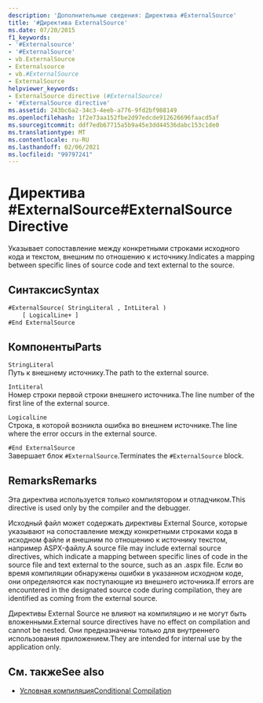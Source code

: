 ```yaml
---
description: 'Дополнительные сведения: Директива #ExternalSource'
title: '#Директива ExternalSource'
ms.date: 07/20/2015
f1_keywords:
- '#Externalsource'
- '#ExternalSource'
- vb.ExternalSource
- Externalsource
- vb.#ExternalSource
- ExternalSource
helpviewer_keywords:
- ExternalSource directive (#ExternalSource)
- '#ExternalSource directive'
ms.assetid: 243bc6a2-34c3-4eeb-a776-9fd2bf988149
ms.openlocfilehash: 1f2e73aa152fbe2d97edcde912626696faacd5af
ms.sourcegitcommit: ddf7edb67715a5b9a45e3dd44536dabc153c1de0
ms.translationtype: MT
ms.contentlocale: ru-RU
ms.lasthandoff: 02/06/2021
ms.locfileid: "99797241"
---
```

# <a name="externalsource-directive"></a><span data-ttu-id="df564-103">Директива #ExternalSource</span><span class="sxs-lookup"><span data-stu-id="df564-103">#ExternalSource Directive</span></span>

<span data-ttu-id="df564-104">Указывает сопоставление между конкретными строками исходного кода и текстом, внешним по отношению к источнику.</span><span class="sxs-lookup"><span data-stu-id="df564-104">Indicates a mapping between specific lines of source code and text external to the source.</span></span>  
  
## <a name="syntax"></a><span data-ttu-id="df564-105">Синтаксис</span><span class="sxs-lookup"><span data-stu-id="df564-105">Syntax</span></span>  
  
```vb  
#ExternalSource( StringLiteral , IntLiteral )  
    [ LogicalLine+ ]  
#End ExternalSource  
```  
  
## <a name="parts"></a><span data-ttu-id="df564-106">Компоненты</span><span class="sxs-lookup"><span data-stu-id="df564-106">Parts</span></span>  

 `StringLiteral`  
 <span data-ttu-id="df564-107">Путь к внешнему источнику.</span><span class="sxs-lookup"><span data-stu-id="df564-107">The path to the external source.</span></span>  
  
 `IntLiteral`  
 <span data-ttu-id="df564-108">Номер строки первой строки внешнего источника.</span><span class="sxs-lookup"><span data-stu-id="df564-108">The line number of the first line of the external source.</span></span>  
  
 `LogicalLine`  
 <span data-ttu-id="df564-109">Строка, в которой возникла ошибка во внешнем источнике.</span><span class="sxs-lookup"><span data-stu-id="df564-109">The line where the error occurs in the external source.</span></span>  
  
 `#End ExternalSource`  
 <span data-ttu-id="df564-110">Завершает блок `#ExternalSource`.</span><span class="sxs-lookup"><span data-stu-id="df564-110">Terminates the `#ExternalSource` block.</span></span>  
  
## <a name="remarks"></a><span data-ttu-id="df564-111">Remarks</span><span class="sxs-lookup"><span data-stu-id="df564-111">Remarks</span></span>  

 <span data-ttu-id="df564-112">Эта директива используется только компилятором и отладчиком.</span><span class="sxs-lookup"><span data-stu-id="df564-112">This directive is used only by the compiler and the debugger.</span></span>  
  
 <span data-ttu-id="df564-113">Исходный файл может содержать директивы External Source, которые указывают на сопоставление между конкретными строками кода в исходном файле и внешним по отношению к источнику текстом, например ASPX-файлу.</span><span class="sxs-lookup"><span data-stu-id="df564-113">A source file may include external source directives, which indicate a mapping between specific lines of code in the source file and text external to the source, such as an .aspx file.</span></span> <span data-ttu-id="df564-114">Если во время компиляции обнаружены ошибки в указанном исходном коде, они определяются как поступающие из внешнего источника.</span><span class="sxs-lookup"><span data-stu-id="df564-114">If errors are encountered in the designated source code during compilation, they are identified as coming from the external source.</span></span>  
  
 <span data-ttu-id="df564-115">Директивы External Source не влияют на компиляцию и не могут быть вложенными.</span><span class="sxs-lookup"><span data-stu-id="df564-115">External source directives have no effect on compilation and cannot be nested.</span></span> <span data-ttu-id="df564-116">Они предназначены только для внутреннего использования приложением.</span><span class="sxs-lookup"><span data-stu-id="df564-116">They are intended for internal use by the application only.</span></span>  
  
## <a name="see-also"></a><span data-ttu-id="df564-117">См. также</span><span class="sxs-lookup"><span data-stu-id="df564-117">See also</span></span>

- [<span data-ttu-id="df564-118">Условная компиляция</span><span class="sxs-lookup"><span data-stu-id="df564-118">Conditional Compilation</span></span>](../../programming-guide/program-structure/conditional-compilation.md)

